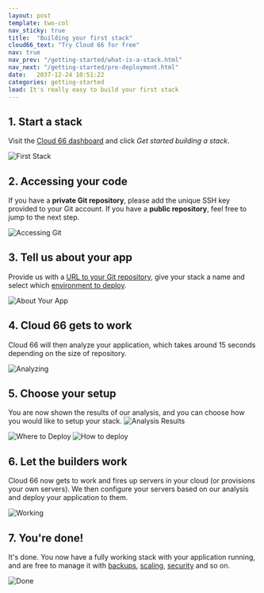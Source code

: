 ```yaml
---
layout: post
template: two-col
nav_sticky: true
title:  "Building your first stack"
cloud66_text: "Try Cloud 66 for free"
nav: true
nav_prev: "/getting-started/what-is-a-stack.html"
nav_next: "/getting-started/pre-deployment.html"
date:   2037-12-24 10:51:22
categories: getting-started
lead: It's really easy to build your first stack
---
```


## 1. Start a stack
Visit the <a href="https://app.cloud66.com/dashboard" target="_blank">Cloud 66 dashboard</a> and click <i>Get started building a stack</i>.

![First Stack](http://cdn.cloud66.com/images/help/first_stackss.png)

## 2. Accessing your code
If you have a <b>private Git repository</b>, please add the unique SSH key provided to your Git account. If you have a <b>public repository</b>, feel free to jump to the next step.

![Accessing Git](http://cdn.cloud66.com/images/help/first_stack_accesses.png)

## 3. Tell us about your app
Provide us with a [URL to your Git repository](/how-to/git-url.html), give your stack a name and select which [environment to deploy](/stack-features/stack-envs.html).

![About Your App](http://cdn.cloud66.com/images/help/first_stack_urls.png)

## 4. Cloud 66 gets to work
Cloud 66 will then analyze your application, which takes around 15 seconds depending on the size of repository.

![Analyzing](http://cdn.cloud66.com/images/help/analyzing_your_app.png)

## 5. Choose your setup
You are now shown the results of our analysis, and you can choose how you would like to setup your stack.
![Analysis Results](http://cdn.cloud66.com/images/help/first_stack_about_app.png)

![Where to Deploy](http://cdn.cloud66.com/images/help/first_stack_config.png)
![How to deploy](http://cdn.cloud66.com/images/help/first_stack_details.png)

## 6. Let the builders work
Cloud 66 now gets to work and fires up servers in your cloud (or provisions your own servers). We then configure your servers based on our analysis and deploy your application to them.

![Working](http://cdn.cloud66.com/images/help/first_stack_preparing.png)

## 7. You're done!
It's done. You now have a fully working stack with your application running, and are free to manage it with [backups](/add-ins/backups.html), [scaling](/stack-features/horizontal-scaling.html), [security](/getting-started/security.html) and so on.

![Done](http://cdn.cloud66.com/images/help/app_done.png)